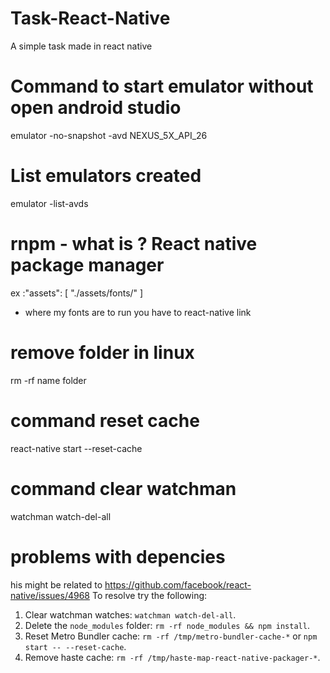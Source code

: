 # Task-React-Native
A simple task made in react native 

# Command to start emulator without open android studio
emulator -no-snapshot -avd NEXUS_5X_API_26
# List emulators created 
emulator -list-avds
# rnpm - what is ? React native package manager 
ex :"assets": [
      "./assets/fonts/"
    ]
- where my fonts are 
to run you have to react-native link

# remove folder in linux 
rm -rf name folder

# command reset cache 
react-native start --reset-cache

# command clear watchman 
watchman watch-del-all

# problems with depencies 
his might be related to https://github.com/facebook/react-native/issues/4968
To resolve try the following:
  1. Clear watchman watches: `watchman watch-del-all`.
  2. Delete the `node_modules` folder: `rm -rf node_modules && npm install`.
  3. Reset Metro Bundler cache: `rm -rf /tmp/metro-bundler-cache-*` or `npm start -- --reset-cache`.
  4. Remove haste cache: `rm -rf /tmp/haste-map-react-native-packager-*`.
